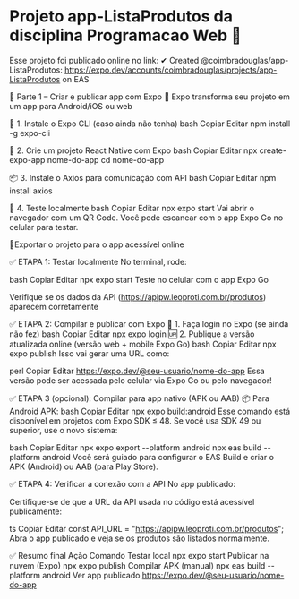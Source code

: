 # Projeto app-ListaProdutos da disciplina Programacao Web 👋

Esse projeto foi publicado online no link: ✔ Created @coimbradouglas/app-ListaProdutos: https://expo.dev/accounts/coimbradouglas/projects/app-ListaProdutos on EAS

🧩 Parte 1 – Criar e publicar app com Expo
📱 Expo transforma seu projeto em um app para Android/iOS ou web

🔧 1. Instale o Expo CLI (caso ainda não tenha)
bash
Copiar
Editar
npm install -g expo-cli

🚀 2. Crie um projeto React Native com Expo
bash
Copiar
Editar
npx create-expo-app nome-do-app
cd nome-do-app

📦 3. Instale o Axios para comunicação com API
bash
Copiar
Editar
npm install axios

🔌 4. Teste localmente
bash
Copiar
Editar
npx expo start
Vai abrir o navegador com um QR Code.
Você pode escanear com o app Expo Go no celular para testar.

📱Exportar o projeto para o app acessível online

✅ ETAPA 1: Testar localmente
No terminal, rode:

bash
Copiar
Editar
npx expo start
Teste no celular com o app Expo Go

Verifique se os dados da API (https://apipw.leoproti.com.br/produtos) aparecem corretamente

✅ ETAPA 2: Compilar e publicar com Expo
🚀 1. Faça login no Expo (se ainda não fez)
bash
Copiar
Editar
npx expo login
🆙 2. Publique a versão atualizada online (versão web + mobile Expo Go)
bash
Copiar
Editar
npx expo publish
Isso vai gerar uma URL como:

perl
Copiar
Editar
https://expo.dev/@seu-usuario/nome-do-app
Essa versão pode ser acessada pelo celular via Expo Go ou pelo navegador!

✅ ETAPA 3 (opcional): Compilar para app nativo (APK ou AAB)
📦 Para Android APK:
bash
Copiar
Editar
npx expo build:android
Esse comando está disponível em projetos com Expo SDK ≤ 48. Se você usa SDK 49 ou superior, use o novo sistema:

bash
Copiar
Editar
npx expo export --platform android
npx eas build --platform android
Você será guiado para configurar o EAS Build e criar o APK (Android) ou AAB (para Play Store).

✅ ETAPA 4: Verificar a conexão com a API
No app publicado:

Certifique-se de que a URL da API usada no código está acessível publicamente:

ts
Copiar
Editar
const API_URL = "https://apipw.leoproti.com.br/produtos";
Abra o app publicado e veja se os produtos são listados normalmente.

✅ Resumo final
Ação	Comando
Testar local	npx expo start
Publicar na nuvem (Expo)	npx expo publish
Compilar APK (manual)	npx eas build --platform android
Ver app publicado	https://expo.dev/@seu-usuario/nome-do-app